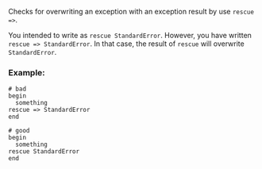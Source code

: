 Checks for overwriting an exception with an exception result by use ``rescue =>``.

You intended to write as `rescue StandardError`.
However, you have written `rescue => StandardError`.
In that case, the result of `rescue` will overwrite `StandardError`.

### Example:

    # bad
    begin
      something
    rescue => StandardError
    end

    # good
    begin
      something
    rescue StandardError
    end
